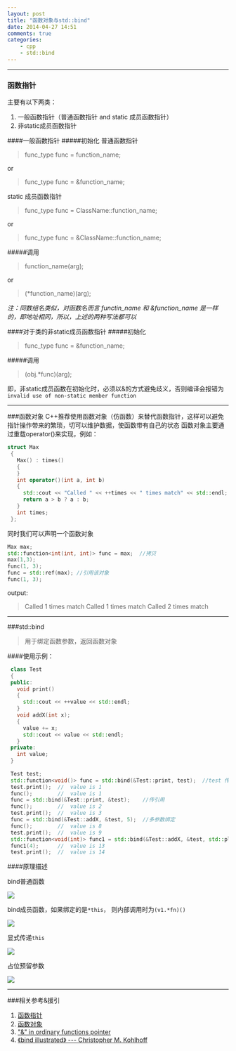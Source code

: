 ```yaml
---
layout: post
title: "函数对象与std::bind"
date: 2014-04-27 14:51
comments: true
categories: 
    - cpp
    - std::bind
---
```


-------------------

### 函数指针

主要有以下两类：

1. 一般函数指针（普通函数指针 and static 成员函数指针）
2. 非static成员函数指针

####一般函数指针
#####初始化
普通函数指针
> func_type func = function_name; 

or
>func_type func = &function_name;

static 成员函数指针
>func_type func = ClassName::function_name;

or
> func_type func = &ClassName::function_name;

#####调用
>function_name(arg);

or
>(*function_name)(arg);

*注：同数组名类似，对函数名而言 functin_name 和 &function_name 是一样的，即地址相同，所以，上述的两种写法都可以*

####对于类的非static成员函数指针
#####初始化
>func_type func = &function_name;

#####调用
>(obj.*func)(arg);

即，非static成员函数在初始化时，必须以&的方式避免歧义，否则编译会报错为 `invalid use of non-static member function`


-------------------

###函数对象
C++推荐使用函数对象（仿函数）来替代函数指针，这样可以避免指针操作带来的繁琐，切可以维护数据，使函数带有自己的状态
函数对象主要通过重载operator()来实现，例如：
``` cpp
struct Max
 {
   Max() : times()
   {
   }
   int operator()(int a, int b)
   {
     std::cout << "Called " << ++times << " times match" << std::endl;
     return a > b ? a : b;
   }
   int times;
 };
```

同时我们可以声明一个函数对象

```cpp
Max max;
std::function<int(int, int)> func = max;  //拷贝
max(1,3);
func(1, 3); 
func = std::ref(max); //引用该对象
func(1, 3);
```
output:
>Called 1 times match
Called 1 times match
Called 2 times match
 
 -------------------
 
###std::bind

>用于绑定函数参数，返回函数对象
 
####使用示例：

``` cpp
 class Test
 {
 public:
   void print()
   {
     std::cout << ++value << std::endl;
   }
   void addX(int x);
   {
     value += x;
     std::cout << value << std::endl;
   }
 private:
   int value;
 }
 
 Test test;
 std::function<void()> func = std::bind(&Test::print, test);  //test 传值
 test.print();  //  value is 1
 func();        //  value is 1
 func = std::bind(&Test::print, &test);    //传引用
 func();        //  value is 2
 test.print();  //  value is 3
 func = std::bind(&Test::addX, &test, 5);  //多参数绑定
 func();        //  value is 8
 test.print();  //  value is 9
 std::function<void(int)> func1 = std::bind(&Test::addX, &test, std::placeholders::_1);  //参数占位
 func1(4);      //  value is 13
 test.print();  //  value is 14
```
####原理描述

bind普通函数

![](../images/blog_images/bind_1.png)

bind成员函数，如果绑定的是`*this`， 则内部调用时为`(v1.*fn)()`

![](../images/blog_images/bind_2.png)

显式传递`this`

![](../images/blog_images/bind_3.png)

占位预留参数

![](../images/blog_images/bind_4.png)


-------------------
###相关参考&援引
1. [函数指针](http://www.cprogramming.com/tutorial/function-pointers.html)
2. [函数对象](http://www.cprogramming.com/tutorial/functors-function-objects-in-c++.html)
3. ["&" in ordinary functions pointer](http://stackoverflow.com/questions/6893285/why-do-all-these-crazy-function-pointer-definitions-all-work-what-is-really-goi)
4. [《bind illustrated》 --- Christopher M. Kohlhoff ](http://blog.think-async.com/2010/04/bind-illustrated.html)


